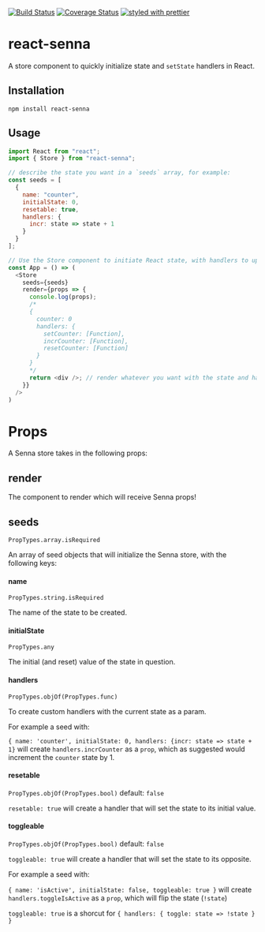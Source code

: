[![Build Status](https://travis-ci.org/collardeau/react-senna.svg?branch=master)](https://travis-ci.org/collardeau/react-senna)
[![Coverage Status](https://coveralls.io/repos/github/collardeau/react-senna/badge.svg?branch=master)](https://coveralls.io/github/collardeau/react-senna?branch=master)
[![styled with prettier](https://img.shields.io/badge/styled_with-prettier-ff69b4.svg)](https://github.com/prettier/prettier)

# react-senna

A store component to quickly initialize state and `setState` handlers in React.

## Installation

`npm install react-senna`

## Usage

```javascript
import React from "react";
import { Store } from "react-senna";

// describe the state you want in a `seeds` array, for example:
const seeds = [
  {
    name: "counter",
    initialState: 0,
    resetable: true,
    handlers: {
      incr: state => state + 1
    }
  }
];

// Use the Store component to initiate React state, with handlers to update that state
const App = () => (
  <Store
    seeds={seeds}
    render={props => {
      console.log(props);
      /*
      {
        counter: 0
        handlers: {
          setCounter: [Function],
          incrCounter: [Function],
          resetCounter: [Function]
        }
      }
      */
      return <div />; // render whatever you want with the state and handlers you just created!
    }}
  />
)

```

# Props

A Senna store takes in the following props:

## render

The component to render which will receive Senna props!

## seeds

`PropTypes.array.isRequired`

An array of seed objects that will initialize the Senna store, with the following keys:

#### name
`PropTypes.string.isRequired`

The name of the state to be created.

#### initialState
`PropTypes.any`

The initial (and reset) value of the state in question.

#### handlers

`PropTypes.objOf(PropTypes.func)`

To create custom handlers with the current state as a param.

For example a seed with:

`{ name: 'counter', initialState: 0, handlers: {incr: state => state + 1}`
will create `handlers.incrCounter` as a `prop`, which as suggested would increment the `counter` state by 1.

#### resetable

`PropTypes.objOf(PropTypes.bool)`
default: `false`

`resetable: true` will create a handler that will set the state to its initial value.

#### toggleable

`PropTypes.objOf(PropTypes.bool)`
default: `false`

`toggleable: true` will create a handler that will set the state to its opposite.

For example a seed with:

`{ name: 'isActive', initialState: false, toggleable: true }`
will create `handlers.toggleIsActive` as a `prop`, which will flip the state (`!state`)

`toggleable: true` is a shorcut for `{ handlers: { toggle: state => !state } }`

